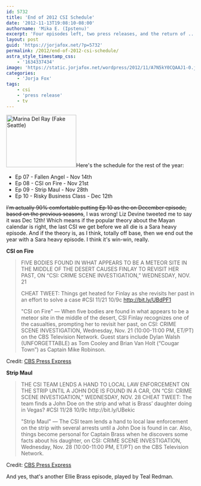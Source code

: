 ```yaml
---
id: 5732
title: 'End of 2012 CSI Schedule'
date: '2012-11-13T19:08:10-08:00'
authorname: 'Mika E. (Ipstenu)'
excerpt: 'Four episodes left, two press releases, and the return of ...'
layout: post
guid: 'https://jorjafox.net/?p=5732'
permalink: /2012/end-of-2012-csi-schedule/
astra_style_timestamp_css:
    - '1634337434'
image: 'https://static.jorjafox.net/wordpress/2012/11/A7N5kY0CQAAJ1-0.jpeg'
categories:
    - 'Jorja Fox'
tags:
    - csi
    - 'press release'
    - tv
---
```


<img class="alignleft size-medium wp-image-5733" title="Marina Del Ray (Fake Seattle)" src="//static.jorjafox.net/wordpress/2012/11/A7N5kY0CQAAJ1-0-187x140.jpeg" alt="Marina Del Ray (Fake Seattle)" width="187" height="140" />Here's the schedule for the rest of the year:
<ul>
	<li>Ep 07 - Fallen Angel - Nov 14th</li>
	<li>Ep 08 - CSI on Fire - Nov 21st</li>
	<li>Ep 09 - Strip Maul - Nov 28th</li>
	<li>Ep 10 - Risky Business Class - Dec 12th</li>
</ul>
<del>I'm actually 90% comfortable putting Ep 10 as the on December episode, based on the previous seasons</del>, I was wrong! Liz Devine tweeted me to say it was Dec 12th! Which means if the popular theory about the Mayan calendar is right, the last CSI we get before we all die is a Sara heavy episode. And if the theory is, as I think, totally off base, then we end out the year with a Sara heavy episode. I think it's win-win, really.

**CSI on Fire**
<blockquote>FIVE BODIES FOUND IN WHAT APPEARS TO BE A METEOR SITE IN THE MIDDLE OF THE DESERT CAUSES FINLAY TO REVISIT HER PAST, ON “CSI: CRIME SCENE INVESTIGATION,” WEDNESDAY, NOV. 21

CHEAT TWEET: Things get heated for Finlay as she revisits her past in an effort to solve a case #CSI 11/21 10/9c http://bit.ly/UBdPF1

"CSI on Fire" — When five bodies are found in what appears to be a meteor site in the middle of the desert, CSI Finlay recognizes one of the casualties, prompting her to revisit her past, on CSI: CRIME SCENE INVESTIGATION, Wednesday, Nov. 21 (10:00-11:00 PM, ET/PT) on the CBS Television Network. Guest stars include Dylan Walsh (UNFORGETTABLE) as Tom Cooley and Brian Van Holt (“Cougar Town”) as Captain Mike Robinson.</blockquote>
Credit: <a href="http://www.cbspressexpress.com/cbs-entertainment/shows/csi-crime-scene-investigation/releases/view?id=33609">CBS Press Express</a>

**Strip Maul**
<blockquote>THE CSI TEAM LENDS A HAND TO LOCAL LAW ENFORCEMENT ON THE STRIP UNTIL A JOHN DOE IS FOUND IN A CAR, ON “CSI: CRIME SCENE INVESTIGATION,” WEDNESDAY, NOV. 28
CHEAT TWEET: The team finds a John Doe on the strip and what is Brass’ daughter doing in Vegas? #CSI 11/28 10/9c http://bit.ly/UBekic

"Strip Maul" — The CSI team lends a hand to local law enforcement on the strip with several arrests until a John Doe is found in car. Also, things become personal for Captain Brass when he discovers some facts about his daughter, on CSI: CRIME SCENE INVESTIGATION, Wednesday, Nov. 28 (10:00-11:00 PM, ET/PT) on the CBS Television Network.</blockquote>
Credit: <a href="http://www.cbspressexpress.com/cbs-entertainment/shows/csi-crime-scene-investigation/releases/view?id=33610">CBS Press Express</a>

And yes, that's another Ellie Brass episode, played by Teal Redman.

&nbsp;
